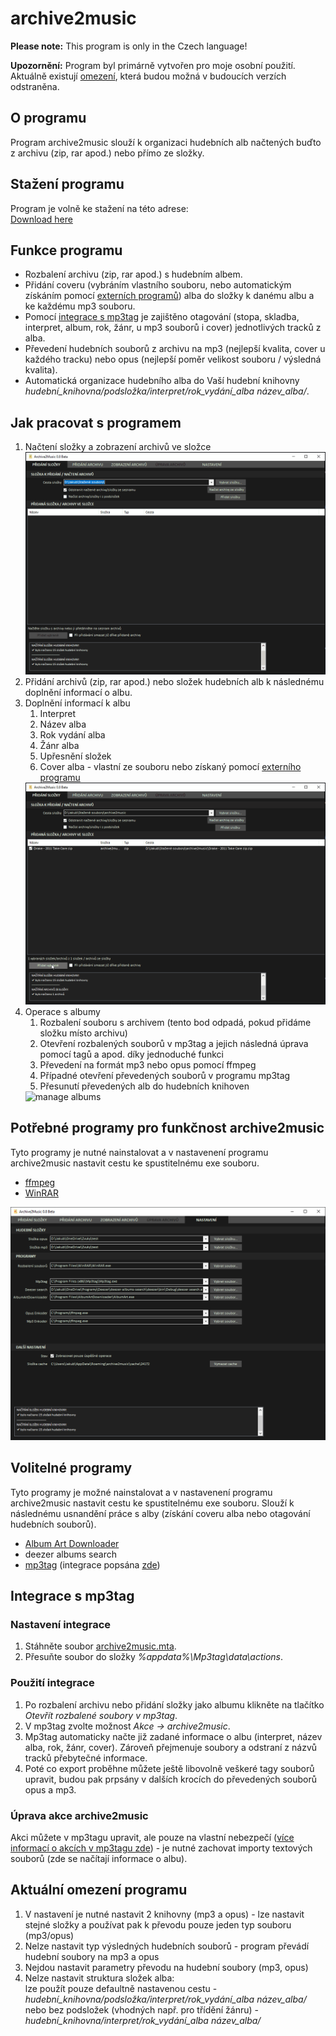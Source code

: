 # archive2music

__Please note:__
This program is only in the Czech language!

__Upozornění:__
Program byl primárně vytvořen pro moje osobní použití. Aktuálně existují [omezení](#aktuální-omezení-programu), která budou možná v budoucích verzích odstraněna.

## O programu
Program archive2music slouží k organizaci hudebních alb načtených buďto z archivu (zip, rar apod.) nebo přímo ze složky.

## Stažení programu
Program je volně ke stažení na této adrese:  
[Download here](https://github.com/jakubkastner/archive2music/raw/master/archive2music_installer/Debug/archive2music_installer.msi)

## Funkce programu
* Rozbalení archivu (zip, rar apod.) s hudebním albem.
* Přidání coveru (vybráním vlastního souboru, nebo automatickým získáním pomocí [externích programů](#volitelné-programy)) alba do složky k danému albu a ke každému mp3 souboru.
* Pomocí [integrace s mp3tag](#integrace-s-mp3tag) je zajištěno otagování (stopa, skladba, interpret, album, rok, žánr, u mp3 souborů i cover) jednotlivých tracků z alba.
* Převedení hudebních souborů z archivu na mp3 (nejlepší kvalita, cover u každého tracku) nebo opus (nejlepší poměr velikost souboru / výsledná kvalita).
* Automatická organizace hudebního alba do Vaší hudební knihovny *hudební_knihovna/podsložka/interpret/rok_vydání_alba název_alba/*.

## Jak pracovat s programem
1. Načtení složky a zobrazení archivů ve složce  
   <img src="screenshots/archive2music_add-album.gif" alt="add album">
2. Přidání archivů (zip, rar apod.) nebo složek hudebních alb k následnému doplnění informací o albu.
3. Doplnění informací k albu
   1. Interpret
   2. Název alba
   3. Rok vydání alba
   4. Žánr alba
   5. Upřesnění složek
   6. Cover alba - vlastní ze souboru nebo získaný pomocí [externího programu](#volitelné-programy) 
   <img src="screenshots/archive2music_change-info.gif" alt="change info">
4. Operace s albumy  
   1. Rozbalení souboru s archivem (tento bod odpadá, pokud přidáme složku místo archivu)
   2. Otevření rozbalených souborů v mp3tag a jejich následná úprava pomocí tagů a apod. díky jednoduché funkci
   3. Převedení na formát mp3 nebo opus pomocí ffmpeg
   4. Případné otevření převedených souborů v programu mp3tag
   5. Přesunutí převedených alb do hudebních knihoven  
   <img src="screenshots/archive2music_manage-albums.gif" alt="manage albums">

## Potřebné programy pro funkčnost archive2music
Tyto programy je nutné nainstalovat a v nastavenení programu archive2music nastavit cestu ke spustitelnému exe souboru.
* [ffmpeg](https://www.ffmpeg.org/)
* [WinRAR](https://www.rarlab.com/)  
<img src="screenshots/archive2music_settings.png" alt="settings">

## Volitelné programy
Tyto programy je možné nainstalovat a v nastavenení programu archive2music nastavit cestu ke spustitelnému exe souboru. Slouží k následnému usnandění práce s alby (získání coveru alba nebo otagování hudebních souborů).
* [Album Art Downloader](https://sourceforge.net/projects/album-art/)
* deezer albums search
* [mp3tag](https://www.mp3tag.de/) (integrace popsána [zde](#integrace-s-mp3tag))

## Integrace s mp3tag
### Nastavení integrace
1. Stáhněte soubor [archive2music.mta](mp3tag/archive2music.mta).
2. Přesuňte soubor do složky *%appdata%\Mp3tag\data\actions*.
### Použití integrace
1. Po rozbalení archivu nebo přidání složky jako albumu klikněte na tlačítko *Otevřít rozbalené soubory v mp3tag*.
2. V mp3tag zvolte možnost *Akce -> archive2music*.
3. Mp3tag automaticky načte již zadané informace o albu (interpret, název alba, rok, žánr, cover). Zároveň přejmenuje soubory a odstraní z názvů tracků přebytečné informace.
4. Poté co export proběhne můžete ještě libovolně veškeré tagy souborů upravit, budou pak prpsány v dalších krocích do převedených souborů opus a mp3.
### Úprava akce archive2music
Akci můžete v mp3tagu upravit, ale pouze na vlastní nebezpečí ([více informací o akcích v mp3tagu zde](https://help.mp3tag.de/options_format.html)) - je nutné zachovat importy textových souborů (zde se načítají informace o albu).

## Aktuální omezení programu
1. V nastavení je nutné nastavit 2 knihovny (mp3 a opus) - lze nastavit stejné složky a používat pak k převodu pouze jeden typ souboru (mp3/opus)
2. Nelze nastavit typ výsledných hudebních souborů - program převádí hudební soubory na mp3 a opus
3. Nejdou nastavit parametry převodu na hudební soubory (mp3, opus)
4. Nelze nastavit struktura složek alba:  
lze použít pouze defaultně nastavenou cestu - *hudební_knihovna/podsložka/interpret/rok_vydání_alba název_alba/*  
nebo bez podsložek (vhodných např. pro třídění žánru) - *hudební_knihovna/interpret/rok_vydání_alba název_alba/*
